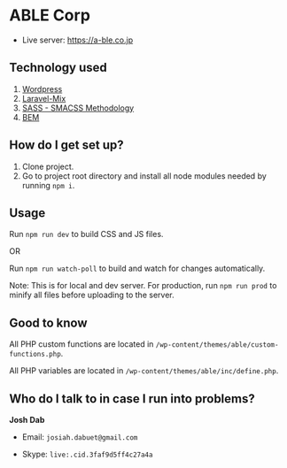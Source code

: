 # ABLE Corp #
+ Live server: https://a-ble.co.jp

**Technology used**
---
1. [Wordpress](https://wordpress.org/download/)
2. [Laravel-Mix](https://dotdev.co/laravel-mix-wordpress/)
3. [SASS - SMACSS Methodology](http://smacss.com/)
4. [BEM](http://getbem.com/)

**How do I get set up?**
---
1. Clone project.
2. Go to project root directory and install all node modules needed by running `npm i`.

**Usage**
---
Run `npm run dev` to build CSS and JS files.

OR

Run `npm run watch-poll` to build and watch for changes automatically.

Note: This is for local and dev server. For production, run `npm run prod` to minify all files before uploading to the server.

**Good to know**
---
All PHP custom functions are located in ```/wp-content/themes/able/custom-functions.php```.

All PHP variables are located in ```/wp-content/themes/able/inc/define.php```.

**Who do I talk to in case I run into problems?**
---
**Josh Dab**

+ Email: ```josiah.dabuet@gmail.com```

+ Skype: ```live:.cid.3faf9d5ff4c27a4a```